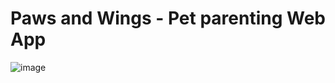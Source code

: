 # Paws and Wings - Pet parenting Web App
![image](https://github.com/user-attachments/assets/47fc1a4d-edfc-4579-81f4-b69181a66153)
